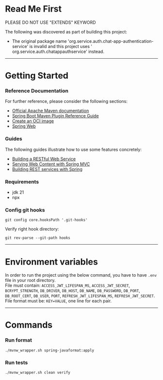 # Read Me First

PLEASE DO NOT USE "EXTENDS" KEYWORD

The following was discovered as part of building this project:

* The original package name 'org.service.auth.chat-app-authentication-service' is invalid and this project uses '
  org.service.auth.chatappauthservice' instead.

---

# Getting Started

### Reference Documentation

For further reference, please consider the following sections:

* [Official Apache Maven documentation](https://maven.apache.org/guides/index.html)
* [Spring Boot Maven Plugin Reference Guide](https://docs.spring.io/spring-boot/docs/3.2.3/maven-plugin/reference/html/)
* [Create an OCI image](https://docs.spring.io/spring-boot/docs/3.2.3/maven-plugin/reference/html/#build-image)
* [Spring Web](https://docs.spring.io/spring-boot/docs/3.2.3/reference/htmlsingle/index.html#web)

### Guides

The following guides illustrate how to use some features concretely:

* [Building a RESTful Web Service](https://spring.io/guides/gs/rest-service/)
* [Serving Web Content with Spring MVC](https://spring.io/guides/gs/serving-web-content/)
* [Building REST services with Spring](https://spring.io/guides/tutorials/rest/)

### Requirements

- jdk 21
- npx

### Config git hooks

```shell
git config core.hooksPath '.git-hooks'
```

Verify right hook directory:

```shell
git rev-parse --git-path hooks
```

---

# Environment variables

In order to run the project using the below command, you have to have `.env` file in your root directory.<br>
File must contain:
`ACCESS_JWT_LIFESPAN_MS`, `ACCESS_JWT_SECRET`, `BCRYPT_STRENGTH`, `DB_DRIVER`, `DB_HOST`, `DB_NAME`, `DB_PASSWORD`, `DB_PORT`, `DB_ROOT_CERT`, `DB_USER`, `PORT`, `REFRESH_JWT_LIFESPAN_MS`, `REFRESH_JWT_SECRET`.<br>
File format must be: `KEY=VALUE`, one line for each pair.

---

# Commands

### Run format

```shell
./mvnw_wrapper.sh spring-javaformat:apply
```

### Run tests

```shell
./mvnw_wrapper.sh clean verify
```